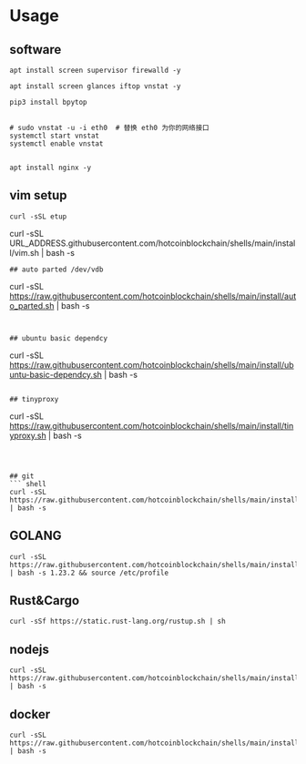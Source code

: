 # Usage

## software
```
apt install screen supervisor firewalld -y

apt install screen glances iftop vnstat -y

pip3 install bpytop


# sudo vnstat -u -i eth0  # 替换 eth0 为你的网络接口
systemctl start vnstat
systemctl enable vnstat


apt install nginx -y
```
## vim setup
```
curl -sSL etup
```
curl -sSL URL_ADDRESS.githubusercontent.com/hotcoinblockchain/shells/main/install/vim.sh | bash -s
```
## auto parted /dev/vdb
```
curl -sSL https://raw.githubusercontent.com/hotcoinblockchain/shells/main/install/auto_parted.sh | bash -s 

```


## ubuntu basic dependcy
```
curl -sSL https://raw.githubusercontent.com/hotcoinblockchain/shells/main/install/ubuntu-basic-dependcy.sh | bash -s 
```

## tinyproxy
```
curl -sSL https://raw.githubusercontent.com/hotcoinblockchain/shells/main/install/tinyproxy.sh | bash -s 
```



## git
``` shell
curl -sSL https://raw.githubusercontent.com/hotcoinblockchain/shells/main/install/git.sh | bash -s 
```


## GOLANG
```
curl -sSL https://raw.githubusercontent.com/hotcoinblockchain/shells/main/install/go.sh | bash -s 1.23.2 && source /etc/profile

```

## Rust&Cargo
```
curl -sSf https://static.rust-lang.org/rustup.sh | sh
```

## nodejs
```
curl -sSL https://raw.githubusercontent.com/hotcoinblockchain/shells/main/install/nodejs.sh | bash -s 
```

## docker
```
curl -sSL https://raw.githubusercontent.com/hotcoinblockchain/shells/main/install/docker.sh | bash -s 
```
